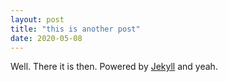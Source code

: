 ```yaml
---
layout: post
title: "this is another post"
date: 2020-05-08
---
```


Well. There it is then. Powered by  [Jekyll](http://jekyllrb.com) and yeah.
